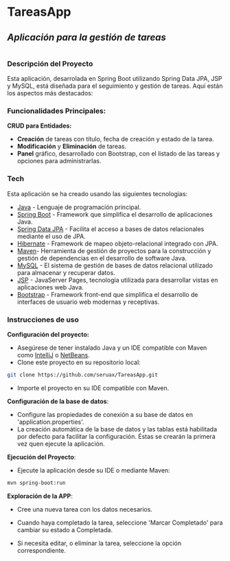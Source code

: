 # TareasApp
## _Aplicación para la gestión de tareas_
#
### Descripción del Proyecto
Esta aplicación, desarrolada en Spring Boot utilizando Spring Data JPA, JSP y MySQL, está diseñada para el seguimiento y gestión de tareas.
Aquí están los aspectos más destacados:


### Funcionalidades Principales:
**CRUD para Entidades:**
- **Creación** de tareas con título, fecha de creación y estado de la tarea.
- **Modificación** y **Eliminación** de tareas.
- **Panel** gráfico, desarrollado con Bootstrap, con el listado de las tareas y opciones para administrarlas.


### Tech
Esta aplicación se ha creado usando las siguientes tecnologias:
- [Java] - Lenguaje de programación principal.
- [Spring Boot] - Framework que simplifica el desarrollo de aplicaciones Java.
- [Spring Data JPA] - Facilita el acceso a bases de datos relacionales mediante el uso de JPA.
- [Hibernate] - Framework de mapeo objeto-relacional integrado con JPA.
- [Maven]- Herramienta de gestión de proyectos para la construcción y gestión de dependencias en el desarrollo de software Java.
- [MySQL] - El sistema de gestión de bases de datos relacional utilizado para almacenar y recuperar datos.
- [JSP] - JavaServer Pages, tecnología utilizada para desarrollar vistas en aplicaciones web Java.
- [Bootstrap] - Framework front-end que simplifica el desarrollo de interfaces de usuario web modernas y receptivas.

### Instrucciones de uso
**Configuración del proyecto:**
- Asegúrese de tener instalado Java y un IDE compatible con Maven como [IntelliJ] o [NetBeans].
- Clone este proyecto en su repositorio local: 
```sh
git clone https://github.com/seruax/TareasApp.git
```
- Importe el proyecto en su IDE compatible con Maven.

**Configuración de la base de datos**:
- Configure las propiedades de conexión a su base de datos en 'application.properties'.
- La creación automática de la base de datos y las tablas está habilitada por defecto para facilitar la configuración. Éstas se crearán la primera vez quen ejecute la aplicación.

**Ejecución del Proyecto**:
- Ejecute la aplicación desde su IDE o mediante Maven:
```sh
mvn spring-boot:run
```

**Exploración de la APP**:
- Cree una nueva tarea con los datos necesarios.
- Cuando haya completado la tarea, seleccione 'Marcar Completado' para cambiar su estado a Completada.
- Si necesita editar, o eliminar la tarea, seleccione la opción correspondiente.



   [Java]: <https://www.oracle.com/es/java/technologies/downloads/>
   [Spring Boot]: <https://spring.io/projects/spring-boot>
   [Spring Data JPA]: <https://spring.io/projects/spring-data-jpa>
   [Hibernate]: <https://hibernate.org>
   [MySQL]: <https://www.mysql.com>
   [Maven]: <https://maven.apache.org>
   [IntelliJ]: <https://www.jetbrains.com/es-es/idea/>
   [NetBeans]: <https://netbeans.apache.org/front/main/>
   [JSP]: <https://www.oracle.com/java/technologies/jspt.html>
   [Bootstrap]: <https://getbootstrap.com>

